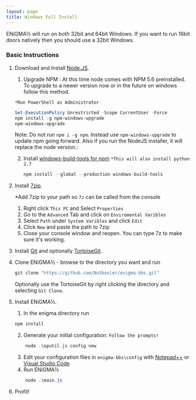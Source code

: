 ```yaml
---
layout: page
title: Windows Full Install
---
```


ENiGMA½ will run on both 32bit and 64bit Windows. If you want to run 16bit doors natively then you should use a 32bit Windows.  


### Basic Instructions

1. Download and Install [Node.JS](https://nodejs.org/en/download/). 

	1. Upgrade NPM : At this time node comes with NPM 5.6 preinstalled. To upgrade to a newer version now or in the future on windows follow this method.

	`*Run PowerShell as Administrator`

	```Powershell
	Set-ExecutionPolicy Unrestricted -Scope CurrentUser -Force
	npm install -g npm-windows-upgrade
	npm-windows-upgrade
	```

	Note: Do not run `npm i -g npm`. Instead use `npm-windows-upgrade` to update npm going forward. 
	Also if you run the NodeJS installer, it will replace the node version.:

	2. Install [windows-build-tools for npm](https://www.npmjs.com/package/windows-build-tools)
	`*This will also install python 2.7`
		```Powershell
		npm install --global --production windows-build-tools
		```
		

2. Install [7zip](https://www.7-zip.org/download.html).

	*Add 7zip to your path so `7z` can be called from the console
	1. Right click `This PC` and Select `Properties`
	2. Go to the `Advanced` Tab and click on `Enviromental Varibles`
	3. Select `Path` under `System Varibles` and click `Edit`
	4. Click `New` and paste the path to 7zip
	5. Close your console window and reopen. You can type 7z to make sure it's working.

3. Install [Git](https://git-scm.com/downloads) and optionally [TortoiseGit](https://tortoisegit.org/download/). 

4. Clone ENiGMA½ - browse to the directory you want and run 
	```Powershell
	git clone "https://github.com/NuSkooler/enigma-bbs.git"
	```
	Optionally use the TortoiseGit by right clicking the directory and selecting `Git Clone`.
    

5. Install ENiGMA½.
	1. In the enigma directory run 
	```Powershell
	npm install
	```
	2. Generate your initial configuration: `Follow the prompts!`
	```Powershell
		node .\oputil.js config new
	```
	3. Edit your configuration files in `enigma-bbs\config` with [Notepad++](https://notepad-plus-plus.org/download/) or [Visual Studio Code](https://code.visualstudio.com/Download)
	4. Run ENiGMA½
	```Powershell
		node .\main.js
	```
	

6. Profit!
